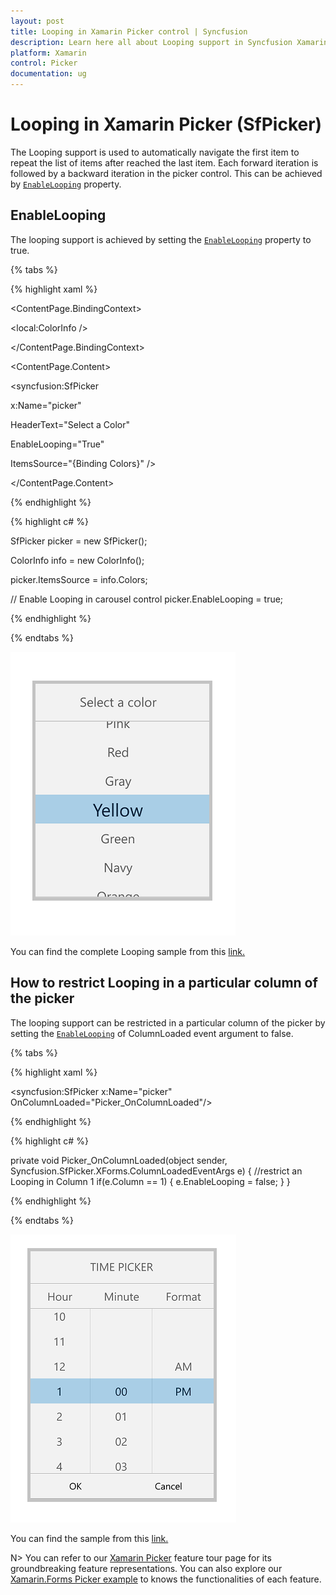 ```yaml
---
layout: post
title: Looping in Xamarin Picker control | Syncfusion
description: Learn here all about Looping support in Syncfusion Xamarin Picker (SfPicker) control, its elements and more.
platform: Xamarin
control: Picker
documentation: ug
---
```


# Looping in Xamarin Picker (SfPicker)

The Looping support is used to automatically navigate the first item to repeat the list of items after reached the last item. Each forward iteration is followed by a backward iteration in the picker control. This can be achieved by [`EnableLooping`](https://help.syncfusion.com/cr/xamarin/Syncfusion.SfPicker.XForms.SfPicker.html#Syncfusion_SfPicker_XForms_SfPicker_EnableLooping) property.

## EnableLooping

The looping support is achieved by setting the [`EnableLooping`](https://help.syncfusion.com/cr/xamarin/Syncfusion.SfPicker.XForms.SfPicker.html#Syncfusion_SfPicker_XForms_SfPicker_EnableLooping) property to true.

{% tabs %}

{% highlight xaml %}

<ContentPage.BindingContext>

<local:ColorInfo />

</ContentPage.BindingContext>

<ContentPage.Content>

<syncfusion:SfPicker

x:Name="picker"

HeaderText="Select a Color"

EnableLooping="True"

ItemsSource="{Binding Colors}" />

</ContentPage.Content>

</ContentPage>

{% endhighlight %}

{% highlight c# %}

SfPicker picker = new SfPicker();

ColorInfo info = new ColorInfo();

picker.ItemsSource = info.Colors;

// Enable Looping in carousel control
picker.EnableLooping = true;

{% endhighlight %}

{% endtabs %}

![Looping Image](images/Looping.png)

You can find the complete Looping sample from this [link.](https://github.com/SyncfusionExamples/xamarin-sfpicker-examples/tree/master/Samples/Looping)

## How to restrict Looping in a particular column of the picker

The looping support can be restricted in a particular column of the picker by setting the [`EnableLooping`](https://help.syncfusion.com/cr/xamarin/Syncfusion.SfPicker.XForms.SfPicker.html#Syncfusion_SfPicker_XForms_SfPicker_EnableLooping) of ColumnLoaded event argument to false.

{% tabs %}

{% highlight xaml %}

<syncfusion:SfPicker 
    x:Name="picker" 
    OnColumnLoaded="Picker_OnColumnLoaded"/>

{% endhighlight %}

{% highlight c# %}

private void Picker_OnColumnLoaded(object sender, Syncfusion.SfPicker.XForms.ColumnLoadedEventArgs e)
        {
          //restrict an Looping in Column 1
           if(e.Column == 1)
            {
                e.EnableLooping = false;
            }
        }

{% endhighlight %}

{% endtabs %}

![ColumnEnableLooping Image](images/ColumnEnableLooping.png)

You can find the sample from this [link.](https://github.com/SyncfusionExamples/xamarin-sfpicker-examples/tree/master/Samples/ColumnAutoReverse)

N> You can refer to our [Xamarin Picker](https://www.syncfusion.com/xamarin-ui-controls/xamarin-picker) feature tour page for its groundbreaking feature representations. You can also explore our [Xamarin.Forms Picker example](https://github.com/syncfusion/xamarin-demos/tree/master/Forms/Picker) to knows the functionalities of each feature.